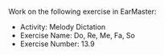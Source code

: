 Work on the following exercise in EarMaster:
- Activity: Melody Dictation
- Exercise Name: Do, Re, Me, Fa, So
- Exercise Number: 13.9
